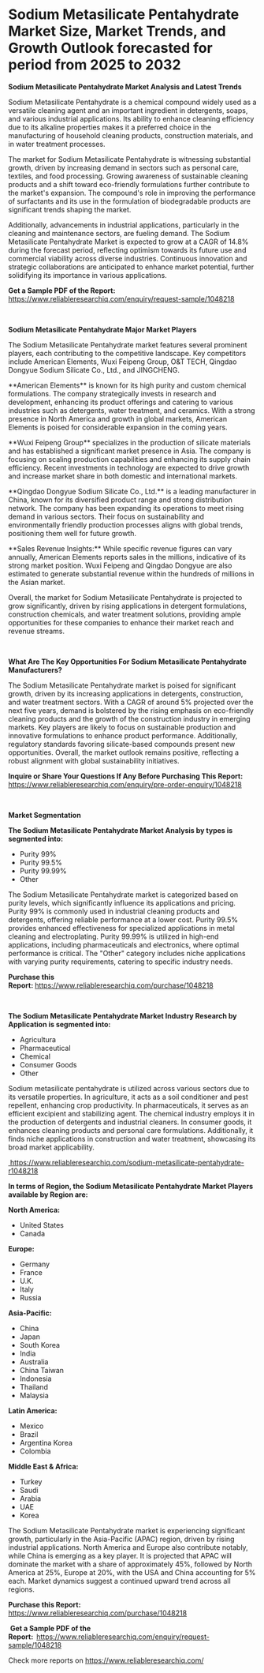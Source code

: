 <p><h1>Sodium Metasilicate Pentahydrate Market Size, Market Trends, and Growth Outlook forecasted for period from 2025 to 2032</h1></p><p><strong>Sodium Metasilicate Pentahydrate Market Analysis and Latest Trends</strong></p>
<p><p>Sodium Metasilicate Pentahydrate is a chemical compound widely used as a versatile cleaning agent and an important ingredient in detergents, soaps, and various industrial applications. Its ability to enhance cleaning efficiency due to its alkaline properties makes it a preferred choice in the manufacturing of household cleaning products, construction materials, and in water treatment processes.</p><p>The market for Sodium Metasilicate Pentahydrate is witnessing substantial growth, driven by increasing demand in sectors such as personal care, textiles, and food processing. Growing awareness of sustainable cleaning products and a shift toward eco-friendly formulations further contribute to the market's expansion. The compound's role in improving the performance of surfactants and its use in the formulation of biodegradable products are significant trends shaping the market.</p><p>Additionally, advancements in industrial applications, particularly in the cleaning and maintenance sectors, are fueling demand. The Sodium Metasilicate Pentahydrate Market is expected to grow at a CAGR of 14.8% during the forecast period, reflecting optimism towards its future use and commercial viability across diverse industries. Continuous innovation and strategic collaborations are anticipated to enhance market potential, further solidifying its importance in various applications.</p></p>
<p><strong>Get a Sample PDF of the Report:&nbsp;</strong> <a href="https://www.reliableresearchiq.com/enquiry/request-sample/1048218?utm_campaign=2187&utm_medium=2&utm_source=Github&utm_content=ia&utm_term=30012025&utm_id=sodium-metasilicate-pentahydrate">https://www.reliableresearchiq.com/enquiry/request-sample/1048218</a></p>
<p>&nbsp;</p>
<p><strong>Sodium Metasilicate Pentahydrate Major Market Players</strong></p>
<p><p>The Sodium Metasilicate Pentahydrate market features several prominent players, each contributing to the competitive landscape. Key competitors include American Elements, Wuxi Feipeng Group, O&T TECH, Qingdao Dongyue Sodium Silicate Co., Ltd., and JINGCHENG.</p><p>**American Elements** is known for its high purity and custom chemical formulations. The company strategically invests in research and development, enhancing its product offerings and catering to various industries such as detergents, water treatment, and ceramics. With a strong presence in North America and growth in global markets, American Elements is poised for considerable expansion in the coming years.</p><p>**Wuxi Feipeng Group** specializes in the production of silicate materials and has established a significant market presence in Asia. The company is focusing on scaling production capabilities and enhancing its supply chain efficiency. Recent investments in technology are expected to drive growth and increase market share in both domestic and international markets.</p><p>**Qingdao Dongyue Sodium Silicate Co., Ltd.** is a leading manufacturer in China, known for its diversified product range and strong distribution network. The company has been expanding its operations to meet rising demand in various sectors. Their focus on sustainability and environmentally friendly production processes aligns with global trends, positioning them well for future growth.</p><p>**Sales Revenue Insights:** While specific revenue figures can vary annually, American Elements reports sales in the millions, indicative of its strong market position. Wuxi Feipeng and Qingdao Dongyue are also estimated to generate substantial revenue within the hundreds of millions in the Asian market. </p><p>Overall, the market for Sodium Metasilicate Pentahydrate is projected to grow significantly, driven by rising applications in detergent formulations, construction chemicals, and water treatment solutions, providing ample opportunities for these companies to enhance their market reach and revenue streams.</p></p>
<p>&nbsp;</p>
<p><strong>What Are The Key Opportunities For Sodium Metasilicate Pentahydrate Manufacturers?</strong></p>
<p><p>The Sodium Metasilicate Pentahydrate market is poised for significant growth, driven by its increasing applications in detergents, construction, and water treatment sectors. With a CAGR of around 5% projected over the next five years, demand is bolstered by the rising emphasis on eco-friendly cleaning products and the growth of the construction industry in emerging markets. Key players are likely to focus on sustainable production and innovative formulations to enhance product performance. Additionally, regulatory standards favoring silicate-based compounds present new opportunities. Overall, the market outlook remains positive, reflecting a robust alignment with global sustainability initiatives.</p></p>
<p><strong>Inquire or Share Your Questions If Any Before Purchasing This Report:</strong> <a href="https://www.reliableresearchiq.com/enquiry/pre-order-enquiry/1048218?utm_campaign=2187&utm_medium=2&utm_source=Github&utm_content=ia&utm_term=30012025&utm_id=sodium-metasilicate-pentahydrate">https://www.reliableresearchiq.com/enquiry/pre-order-enquiry/1048218</a></p>
<p>&nbsp;</p>
<p><strong>Market Segmentation</strong></p>
<p><strong>The Sodium Metasilicate Pentahydrate Market Analysis by types is segmented into:</strong></p>
<p><ul><li>Purity 99%</li><li>Purity 99.5%</li><li>Purity 99.99%</li><li>Other</li></ul></p>
<p><p>The Sodium Metasilicate Pentahydrate market is categorized based on purity levels, which significantly influence its applications and pricing. Purity 99% is commonly used in industrial cleaning products and detergents, offering reliable performance at a lower cost. Purity 99.5% provides enhanced effectiveness for specialized applications in metal cleaning and electroplating. Purity 99.99% is utilized in high-end applications, including pharmaceuticals and electronics, where optimal performance is critical. The "Other" category includes niche applications with varying purity requirements, catering to specific industry needs.</p></p>
<p><strong>Purchase this Report:&nbsp;</strong><a href="https://www.reliableresearchiq.com/purchase/1048218?utm_campaign=2187&utm_medium=2&utm_source=Github&utm_content=ia&utm_term=30012025&utm_id=sodium-metasilicate-pentahydrate">https://www.reliableresearchiq.com/purchase/1048218</a></p>
<p>&nbsp;</p>
<p><strong>The Sodium Metasilicate Pentahydrate Market Industry Research by Application is segmented into:</strong></p>
<p><ul><li>Agricultura</li><li>Pharmaceutical</li><li>Chemical</li><li>Consumer Goods</li><li>Other</li></ul></p>
<p><p>Sodium metasilicate pentahydrate is utilized across various sectors due to its versatile properties. In agriculture, it acts as a soil conditioner and pest repellent, enhancing crop productivity. In pharmaceuticals, it serves as an efficient excipient and stabilizing agent. The chemical industry employs it in the production of detergents and industrial cleaners. In consumer goods, it enhances cleaning products and personal care formulations. Additionally, it finds niche applications in construction and water treatment, showcasing its broad market applicability.</p></p>
<p><a href="https://www.reliableresearchiq.com/sodium-metasilicate-pentahydrate-r1048218?utm_campaign=2187&utm_medium=2&utm_source=Github&utm_content=ia&utm_term=30012025&utm_id=sodium-metasilicate-pentahydrate">&nbsp;https://www.reliableresearchiq.com/sodium-metasilicate-pentahydrate-r1048218</a></p>
<p><strong>In terms of Region, the Sodium Metasilicate Pentahydrate Market Players available by Region are:</strong></p>
<p>
    <p> <strong> North America: </strong>
        <ul>
            <li>United States</li>
            <li>Canada</li>
        </ul>
        </p> 
    <p> <strong> Europe: </strong>
        <ul>
            <li>Germany</li>
            <li>France</li>
            <li>U.K.</li>
            <li>Italy</li>
            <li>Russia</li>
        </ul>
        </p> 
    <p> <strong> Asia-Pacific: </strong>
        <ul>
            <li>China</li>
            <li>Japan</li>
            <li>South Korea</li>
            <li>India</li>
            <li>Australia</li>
            <li>China Taiwan</li>
            <li>Indonesia</li>
            <li>Thailand</li>
            <li>Malaysia</li>
        </ul>
        </p> 
    <p> <strong> Latin America: </strong>
        <ul>
            <li>Mexico</li>
            <li>Brazil</li>
            <li>Argentina Korea</li>
            <li>Colombia</li>
        </ul>
        </p> 
    <p> <strong> Middle East & Africa: </strong>
        <ul>
            <li>Turkey</li>
            <li>Saudi</li>
            <li>Arabia</li>
            <li>UAE</li>
            <li>Korea</li>
        </ul>
    </p>
    </p>
<p><p>The Sodium Metasilicate Pentahydrate market is experiencing significant growth, particularly in the Asia-Pacific (APAC) region, driven by rising industrial applications. North America and Europe also contribute notably, while China is emerging as a key player. It is projected that APAC will dominate the market with a share of approximately 45%, followed by North America at 25%, Europe at 20%, with the USA and China accounting for 5% each. Market dynamics suggest a continued upward trend across all regions.</p></p>
<p><strong>Purchase this Report: </strong><a href="https://www.reliableresearchiq.com/purchase/1048218?utm_campaign=2187&utm_medium=2&utm_source=Github&utm_content=ia&utm_term=30012025&utm_id=sodium-metasilicate-pentahydrate">https://www.reliableresearchiq.com/purchase/1048218</a></p>
<p>&nbsp;<strong>Get a Sample PDF of the Report:&nbsp;&nbsp;</strong><a href="https://www.reliableresearchiq.com/enquiry/request-sample/1048218?utm_campaign=2187&utm_medium=2&utm_source=Github&utm_content=ia&utm_term=30012025&utm_id=sodium-metasilicate-pentahydrate">https://www.reliableresearchiq.com/enquiry/request-sample/1048218</a></p>
<p><strong></strong></p>
<p>Check more reports on <a href="https://www.reliableresearchiq.com/?utm_campaign=2187&utm_medium=2&utm_source=Github&utm_content=ia&utm_term=30012025&utm_id=sodium-metasilicate-pentahydrate">https://www.reliableresearchiq.com/</a></p>
